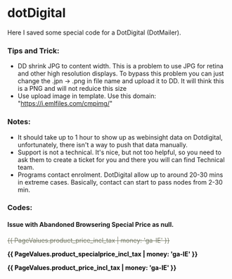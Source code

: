 # dotDigital

Here I saved some special code for a DotDigital (DotMailer). 

### Tips and Trick:
- DD shrink JPG to content width. This is a problem to use JPG for retina and other high resolution displays. To bypass this problem you can just change the .jpn -> .png in file name and upload it to DD. It will think this is a PNG and will not reduice this size
- Use upload image in template. Use this domain: "https://i.emlfiles.com/cmpimg/"


### Notes:
- It should take up to 1 hour to show up as webinsight data on Dotdigital, unfortunately, there isn't a way to push that data manually. 
- Support is not a technical. It's nice, but not too helpful, so you need to ask them to create a ticket for you and there you will can find Technical team.
- Programs contact enrolment. DotDigital allow up to around 20-30 mins in extreme cases. Basically, contact can start to pass nodes from 2-30 min. 



### Codes:

#### Issue with Abandoned Browsering Special Price as null.
<!--{% if PageValues.product_specialprice > 0.00 %}-->
  <p class="productfield product-price_incl_tax" style="color: rgb(116, 121, 101);"><strike>{{ PageValues.product_price_incl_tax | money: 'ga-IE' }}</strike>               </p>
  <p class="productfield product-specialprice_incl_tax" style="color: rgb(6, 6, 6);"><b>{{ PageValues.product_specialprice_incl_tax | money: 'ga-IE' }}</b></p>
<!--{% else %}-->
  <p style="color: rgb(6, 6, 6);" text-decoration:none;"><b>{{ PageValues.product_price_incl_tax | money: 'ga-IE' }}</b></p>
<!--{% endif %}-->

    
